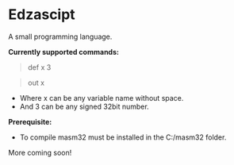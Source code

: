 # Edzascipt

A small programming language.

**Currently supported commands:**
> def x 3

> out x


* Where x can be any variable name without space.
* And 3 can be any signed 32bit number.

**Prerequisite:**
* To compile masm32 must be installed in the C:/masm32 folder.

More coming soon!
